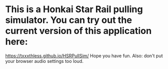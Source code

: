 # This is a Honkai Star Rail pulling simulator. You can try out the current version of this application here:
https://txxxthless.github.io/HSRPullSim/
Hope you have fun. Also: don't put your browser audio settings too loud.
